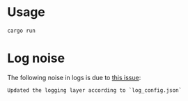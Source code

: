 # Usage

```
cargo run
```

# Log noise

The following noise in logs is due to [this issue](https://github.com/near/workspaces-rs/issues/272):

```
Updated the logging layer according to `log_config.json`
```
